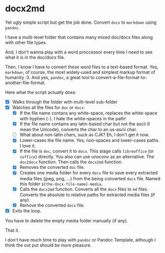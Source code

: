 # docx2md

Yet ugly simple script but get the job done. Convert `docx` to `markdown` using `pandoc`.

I have a multi-level folder that contains many mixed doc/docx files along with other file types.

And, I don't wanna play with a word proccessor every time I need to see what it is in the doc/docx file.

Then, I know I have to convert these word files to a text-based format. Yes, `markdown`, of course, the most widely-used and simplest markup format of humanity :3. And yes, `pandoc`, a great tool to convert-a-file-format-to-another-file-format.

Here what the script actually does:

- [x] Walks through the folder with multi-level sub-folder
- [x] Watches all the files for `doc` or `docx`:
  - [x] If the file name contans any white-space, replaces the white-space with hyphen (`-`). I hate the white-spaces in the path!
  - [x] If the file name contains any latin-based char but not the ascii (I mean the Unicode), converts the char to an us-ascii char.
  - [ ] What about non-latin chars, suck as CJK? Eh, I don't get it now.
  - [x] Lower-cases the file name. Yes, non-spaces and lower-cases paths. I love it.
  - [x] If the file is `doc`, convert it to `docx`. This stage calls `libreoffice` (or `soffice`) directly. You also can use unoconv as an alternative. The `doc2docx` function. Then calls the `docx2md` function.
  - [x] Removes the converted `doc` file.
  - [x] Creates one media folder for every `docx` file to save every extracted media files (jpeg, png, ...) from the being-converted `docx` file. Named this folder `${the-docx-file-name}-media`.
  - [x] Calls the `docx2md` function. Converts all the `docx` files to `md` files. Converts the absolute to relative paths for extracted media files (if any).
  - [x] Remove the converted `docx` file.
- [x] Exits the loop.

You have to delete the empty media folder manually (if any).

That it.

I don't have much time to play with `pandoc` or Pandoc Template, although I think the out put should be more pleasure.
